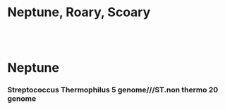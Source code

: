 Neptune, Roary, Scoary
======================   
<br/><br/>

# Neptune
### Streptococcus Thermophilus 5 genome///ST.non thermo 20 genome
###
